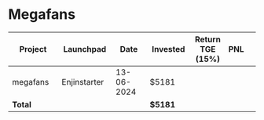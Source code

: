 # Megafans



<table data-full-width="true"><thead><tr><th width="152">Project</th><th width="138">Launchpad</th><th width="132">Date</th><th width="133">Invested</th><th>Return TGE (15%)</th><th>PNL</th><th></th></tr></thead><tbody><tr><td>megafans</td><td>Enjinstarter</td><td>13-06-2024</td><td>$5181</td><td></td><td></td><td></td></tr><tr><td><strong>Total</strong></td><td></td><td></td><td><strong>$5181</strong></td><td></td><td></td><td></td></tr></tbody></table>

